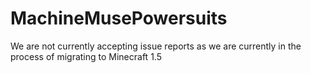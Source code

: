 MachineMusePowersuits
=====================

We are not currently accepting issue reports as we are currently in the process of migrating to Minecraft 1.5
